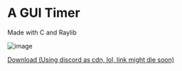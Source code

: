 # A GUI Timer

Made with C and Raylib

![image](https://media.discordapp.net/attachments/1310143520711114805/1310143593888878662/image.png?ex=674425ce&is=6742d44e&hm=5a900d842ed3f6cb92ebb26ff2e68f04bee0e889d1a09209acdc2dce637cb6b0&=&format=webp&quality=lossless)

[Download (Using discord as cdn, lol, link might die soon)](https://cdn.discordapp.com/attachments/1310143520711114805/1310143898856980560/Timer-C.rar?ex=67442616&is=6742d496&hm=dcc5a7041861048d98849fd863ab34e83a1c5d4e3bd38111220b3c565519c703&)